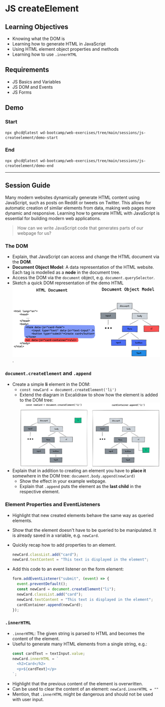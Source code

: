 # JS createElement

## Learning Objectives

- Knowing what the DOM is
- Learning how to generate HTML in JavaScript
- Using HTML element object properties and methods
- Learning how to use `.innerHTML`

## Requirements

- JS Basics and Variables
- JS DOM and Events
- JS Forms

## Demo

### Start

```
npx ghcd@latest wd-bootcamp/web-exercises/tree/main/sessions/js-createelement/demo-start
```

### End

```
npx ghcd@latest wd-bootcamp/web-exercises/tree/main/sessions/js-createelement/demo-end
```

---

## Session Guide

Many modern websites dynamically generate HTML content using JavaScript, such as posts on Reddit or tweets on Twitter. This allows for automatic creation of similar elements from data, making web pages more dynamic and responsive. Learning how to generate HTML with JavaScript is essential for building modern web applications.

> How can we write JavaScript code that generates parts of our webpage for us?

### The DOM

- Explain, that JavaScript can access and change the HTML document via the **DOM**.
- **Document Object Model**: A data representation of the HTML website. Each tag is modelled as a **node** in the document tree.
- Access the DOM via the `document` object, e.g. `document.querySelector`.
- Sketch a quick DOM representation of the demo HTML ![dom and createElement](assets/DOM.png).

### `document.createElement` and `.append`

- Create a simple **li** element in the DOM:
  - `const newCard = document.createElement('li')`
  - Extend the diagram in Excalidraw to show how the element is added to the DOM tree: ![dom and createElement](assets/createElement.png)
- Explain that in addition to creating an element you have to **place it** somewhere in the DOM
  tree: `document.body.append(newCard)`
  - Show the effect in your example webpage.
  - Explain that `.append` puts the element as the **last child** in the respective element.

### Element Properties and EventListeners

- Highlight that new created elements behave the same way as queried elements.
- Show that the element doesn't have to be queried to be manipulated. It is already saved in a variable, e.g. `newCard`.
- Quickly recap how to add properties to an element.

  ```js
  newCard.classList.add("card");
  newCard.textContent = "This text is displayed in the element";
  ```

- Add this code to an event listener on the form element:
  ```js
  form.addEventListener("submit", (event) => {
    event.preventDefault();
    const newCard = document.createElement("li");
    newCard.classList.add("card");
    newCard.textContent = "This text is displayed in the element";
    cardContainer.append(newCard);
  });
  ```

### `.innerHTML`

- `.innerHTML`: The given string is parsed to HTML and becomes the content of the element.
- Useful to generate many HTML elements from a single string, e.g.:
  ```js
  const cardText = textInput.value;
  newCard.innerHTML = `
  	<h2>Card</h2>
  	<p>${cardText}</p>
  `;
  ```
- Highlight that the previous content of the element is overwritten.
- Can be used to clear the content of an element: `newCard.innerHTML = ""`
- Mention, that `.innerHTML` might be dangerous and should not be used with user input.
